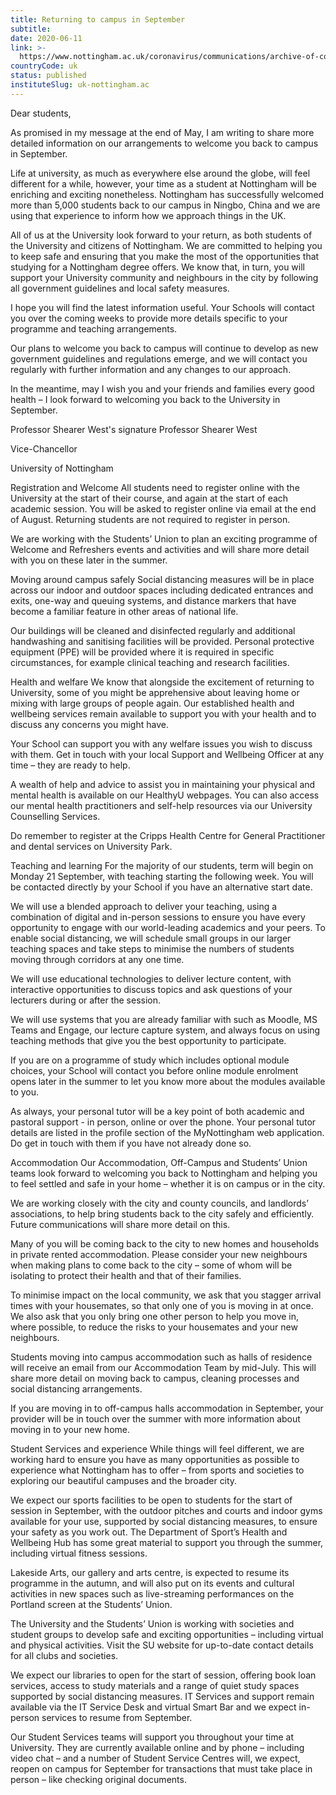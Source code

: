 ```yaml
---
title: Returning to campus in September
subtitle: 
date: 2020-06-11
link: >-
  https://www.nottingham.ac.uk/coronavirus/communications/archive-of-communications.aspx
countryCode: uk
status: published
instituteSlug: uk-nottingham.ac
---
```

Dear students,

As promised in my message at the end of May, I am writing to share more detailed information on our arrangements to welcome you back to campus in September.


Life at university, as much as everywhere else around the globe, will feel different for a while, however, your time as a student at Nottingham will be enriching and exciting nonetheless. Nottingham has successfully welcomed more than 5,000 students back to our campus in Ningbo, China and we are using that experience to inform how we approach things in the UK.


All of us at the University look forward to your return, as both students of the University and citizens of Nottingham. We are committed to helping you to keep safe and ensuring that you make the most of the opportunities that studying for a Nottingham degree offers. We know that, in turn, you will support your University community and neighbours in the city by following all government guidelines and local safety measures.  


I hope you will find the latest information useful. Your Schools will contact you over the coming weeks to provide more details specific to your programme and teaching arrangements.


Our plans to welcome you back to campus will continue to develop as new government guidelines and regulations emerge, and we will contact you regularly with further information and any changes to our approach.


In the meantime, may I wish you and your friends and families every good health – I look forward to welcoming you back to the University in September.

Professor Shearer West's signature
Professor Shearer West

Vice-Chancellor

University of Nottingham

Registration and Welcome
All students need to register online with the University at the start of their course, and again at the start of each academic session. You will be asked to register online via email at the end of August. Returning students are not required to register in person.  


We are working with the Students’ Union to plan an exciting programme of Welcome and Refreshers events and activities and will share more detail with you on these later in the summer.

Moving around campus safely
Social distancing measures will be in place across our indoor and outdoor spaces including dedicated entrances and exits, one-way and queuing systems, and distance markers that have become a familiar feature in other areas of national life.


Our buildings will be cleaned and disinfected regularly and additional handwashing and sanitising facilities will be provided. Personal protective equipment (PPE) will be provided where it is required in specific circumstances, for example clinical teaching and research facilities.  

Health and welfare
We know that alongside the excitement of returning to University, some of you might be apprehensive about leaving home or mixing with large groups of people again. Our established health and wellbeing services remain available to support you with your health and to discuss any concerns you might have.


Your School can support you with any welfare issues you wish to discuss with them. Get in touch with your local Support and Wellbeing Officer at any time – they are ready to help.


A wealth of help and advice to assist you in maintaining your physical and mental health is available on our HealthyU webpages. You can also access our mental health practitioners and self-help resources via our University Counselling Services.



Do remember to register at the Cripps Health Centre for General Practitioner and dental services on University Park.

Teaching and learning
For the majority of our students, term will begin on Monday 21 September, with teaching starting the following week. You will be contacted directly by your School if you have an alternative start date.


We will use a blended approach to deliver your teaching, using a combination of digital and in-person sessions to ensure you have every opportunity to engage with our world-leading academics and your peers. To enable social distancing, we will schedule small groups in our larger teaching spaces and take steps to minimise the numbers of students moving through corridors at any one time.


We will use educational technologies to deliver lecture content, with interactive opportunities to discuss topics and ask questions of your lecturers during or after the session.



We will use systems that you are already familiar with such as Moodle, MS Teams and Engage, our lecture capture system, and always focus on using teaching methods that give you the best opportunity to participate.


If you are on a programme of study which includes optional module choices, your School will contact you before online module enrolment opens later in the summer to let you know more about the modules available to you.



As always, your personal tutor will be a key point of both academic and pastoral support - in person, online or over the phone. Your personal tutor details are listed in the profile section of the MyNottingham web application. Do get in touch with them if you have not already done so.

Accommodation
Our Accommodation, Off-Campus and Students’ Union teams look forward to welcoming you back to Nottingham and helping you to feel settled and safe in your home – whether it is on campus or in the city.


We are working closely with the city and county councils, and landlords’ associations, to help bring students back to the city safely and efficiently. Future communications will share more detail on this.



Many of you will be coming back to the city to new homes and households in private rented accommodation. Please consider your new neighbours when making plans to come back to the city – some of whom will be isolating to protect their health and that of their families.


To minimise impact on the local community, we ask that you stagger arrival times with your housemates, so that only one of you is moving in at once. We also ask that you only bring one other person to help you move in, where possible, to reduce the risks to your housemates and your new neighbours.



Students moving into campus accommodation such as halls of residence will receive an email from our Accommodation Team by mid-July. This will share more detail on moving back to campus, cleaning processes and social distancing arrangements.


If you are moving in to off-campus halls accommodation in September, your provider will be in touch over the summer with more information about moving in to your new home.

Student Services and experience
While things will feel different, we are working hard to ensure you have as many opportunities as possible to experience what Nottingham has to offer – from sports and societies to exploring our beautiful campuses and the broader city.


We expect our sports facilities to be open to students for the start of session in September, with the outdoor pitches and courts and indoor gyms available for your use, supported by social distancing measures, to ensure your safety as you work out. The Department of Sport’s Health and Wellbeing Hub has some great material to support you through the summer, including virtual fitness sessions.


Lakeside Arts, our gallery and arts centre, is expected to resume its programme in the autumn, and will also put on its events and cultural activities in new spaces such as live-streaming performances on the Portland screen at the Students’ Union.


The University and the Students’ Union is working with societies and student groups to develop safe and exciting opportunities – including virtual and physical activities. Visit the SU website for up-to-date contact details for all clubs and societies.



We expect our libraries to open for the start of session, offering book loan services, access to study materials and a range of quiet study spaces supported by social distancing measures. IT Services and support remain available via the IT Service Desk and virtual Smart Bar and we expect in-person services to resume from September.



Our Student Services teams will support you throughout your time at University. They are currently available online and by phone – including video chat – and a number of Student Service Centres will, we expect, reopen on campus for September for transactions that must take place in person – like checking original documents.